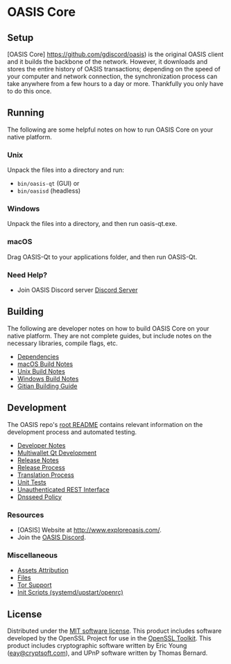 OASIS Core
=============

Setup
---------------------
[OASIS Core] https://github.com/gdiscord/oasis) is the original OASIS client and it builds the backbone of the network. However, it downloads and stores the entire history of OASIS transactions; depending on the speed of your computer and network connection, the synchronization process can take anywhere from a few hours to a day or more. Thankfully you only have to do this once.

Running
---------------------
The following are some helpful notes on how to run OASIS Core on your native platform.

### Unix

Unpack the files into a directory and run:

- `bin/oasis-qt` (GUI) or
- `bin/oasisd` (headless)

### Windows

Unpack the files into a directory, and then run oasis-qt.exe.

### macOS

Drag OASIS-Qt to your applications folder, and then run OASIS-Qt.

### Need Help?

* Join OASIS Discord server [Discord Server](https://discord.gg/apAvMsy)

Building
---------------------
The following are developer notes on how to build OASIS Core on your native platform. They are not complete guides, but include notes on the necessary libraries, compile flags, etc.

- [Dependencies](dependencies.md)
- [macOS Build Notes](build-osx.md)
- [Unix Build Notes](build-unix.md)
- [Windows Build Notes](build-windows.md)
- [Gitian Building Guide](gitian-building.md)

Development
---------------------
The OASIS repo's [root README](/README.md) contains relevant information on the development process and automated testing.

- [Developer Notes](developer-notes.md)
- [Multiwallet Qt Development](multiwallet-qt.md)
- [Release Notes](release-notes.md)
- [Release Process](release-process.md)
- [Translation Process](translation_process.md)
- [Unit Tests](unit-tests.md)
- [Unauthenticated REST Interface](REST-interface.md)
- [Dnsseed Policy](dnsseed-policy.md)

### Resources
* [OASIS] Website at http://www.exploreoasis.com/.
* Join the [OASIS Discord](https://discord.gg/apAvMsy).

### Miscellaneous
- [Assets Attribution](assets-attribution.md)
- [Files](files.md)
- [Tor Support](tor.md)
- [Init Scripts (systemd/upstart/openrc)](init.md)

License
---------------------
Distributed under the [MIT software license](/COPYING).
This product includes software developed by the OpenSSL Project for use in the [OpenSSL Toolkit](https://www.openssl.org/). This product includes
cryptographic software written by Eric Young ([eay@cryptsoft.com](mailto:eay@cryptsoft.com)), and UPnP software written by Thomas Bernard.
